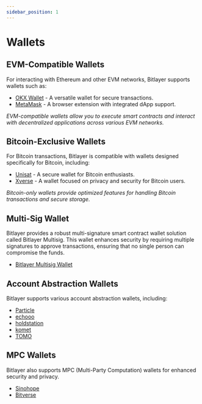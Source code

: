 ```yaml
---
sidebar_position: 1
---
```


# Wallets

## EVM-Compatible Wallets

For interacting with Ethereum and other EVM networks, Bitlayer supports wallets such as:

- [OKX Wallet](https://www.okx.com/web3) - A versatile wallet for secure transactions.
- [MetaMask](https://metamask.io/) - A browser extension with integrated dApp support.

*EVM-compatible wallets allow you to execute smart contracts and interact with decentralized applications across various EVM networks.*

## Bitcoin-Exclusive Wallets

For Bitcoin transactions, Bitlayer is compatible with wallets designed specifically for Bitcoin, including:

- [Unisat](https://unisat.io/) - A secure wallet for Bitcoin enthusiasts.
- [Xverse](https://www.xverse.app/) - A wallet focused on privacy and security for Bitcoin users.

*Bitcoin-only wallets provide optimized features for handling Bitcoin transactions and secure storage.*

## Multi-Sig Wallet

Bitlayer provides a robust multi-signature smart contract wallet solution called Bitlayer Multisig. This wallet enhances security by requiring multiple signatures to approve transactions, ensuring that no single person can compromise the funds.

- [Bitlayer Multisig Wallet](http://multisign.bitlayer.org)

## Account Abstraction Wallets

Bitlayer supports various account abstraction wallets, including:

- [Particle](../../Hidden/Build/BTC-Connect.md)
- [echooo](https://www.echooo.xyz/)
- [holdstation](https://holdstation.com/)
- [komet](https://komet.me/)
- [TOMO](https://tomo.inc/)


## MPC Wallets

Bitlayer also supports MPC (Multi-Party Computation) wallets for enhanced security and privacy. 
- [Sinohope](https://sinohope.com)
- [Bitverse](https://www.bitverse.zone/)

